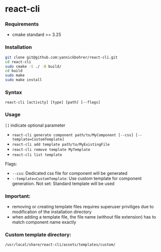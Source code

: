 # react-cli

### Requirements
- cmake standard >= 3.25

### Installation
```bash
git clone git@github.com:yannickbohrer/react-cli.git
cd react-cli
sudo cmake -S ./ -B build/
cd build
sudo make
sudo make install
```

### Syntax 
`react-cli [activity] [type] [path] [--flags]`

### Usage
`[]` indicate optional parameter
- `react-cli generate component path/to/MyComponent [--css] [--template=CustomTemplate]`
- `react-cli add template path/to/MyExistingFile`
- `react-cli remove template MyTemplate`
- `react-cli list template`

Flags:
- `--css`: Dedicated css file for component will be generated
- `--template=CustomTemplate`: Use custom template for component generation. Not set: Standard template will be used

### Important:
- removing or creating template files requires superuser priviliges due to modification of the installation directory
- when adding a template file, the file name (without file extension) has to match component name exactly

### Custom template directory:
```bash
/usr/local/share/react-cli/assets/templates/custom/
```
